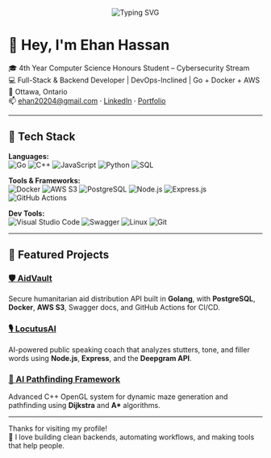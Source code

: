 <p align="center">
  <img src="https://readme-typing-svg.herokuapp.com?font=Fira+Code&size=32&duration=3000&pause=500&center=true&vCenter=true&color=00BFFF&width=435&lines=Ehan+Hassan" alt="Typing SVG" />
</p>

# 👋 Hey, I'm Ehan Hassan

🎓 4th Year Computer Science Honours Student – Cybersecurity Stream  
💻 Full-Stack & Backend Developer | DevOps-Inclined | Go + Docker + AWS  
📍 Ottawa, Ontario  
📫 ehan20204@gmail.com · [LinkedIn](https://linkedin.com/in/ehanhassan) · [Portfolio](http://ehanhassan.com)

---

## 🔧 Tech Stack

**Languages:**  
![Go](https://img.shields.io/badge/Go-00ADD8?style=for-the-badge&logo=go&logoColor=white)
![C++](https://img.shields.io/badge/C++-00599C?style=for-the-badge&logo=c%2B%2B&logoColor=white)
![JavaScript](https://img.shields.io/badge/JavaScript-F7DF1E?style=for-the-badge&logo=javascript&logoColor=black)
![Python](https://img.shields.io/badge/Python-3776AB?style=for-the-badge&logo=python&logoColor=white)
![SQL](https://img.shields.io/badge/SQL-4479A1?style=for-the-badge&logo=postgresql&logoColor=white)

**Tools & Frameworks:**  
![Docker](https://img.shields.io/badge/Docker-2496ED?style=for-the-badge&logo=docker&logoColor=white)
![AWS S3](https://img.shields.io/badge/AWS_S3-232F3E?style=for-the-badge&logo=amazon-aws&logoColor=white)
![PostgreSQL](https://img.shields.io/badge/PostgreSQL-336791?style=for-the-badge&logo=postgresql&logoColor=white)
![Node.js](https://img.shields.io/badge/Node.js-339933?style=for-the-badge&logo=nodedotjs&logoColor=white)
![Express.js](https://img.shields.io/badge/Express.js-000000?style=for-the-badge&logo=express&logoColor=white)
![GitHub Actions](https://img.shields.io/badge/GitHub_Actions-2088FF?style=for-the-badge&logo=github-actions&logoColor=white)

**Dev Tools:**  
![Visual Studio Code](https://img.shields.io/badge/VS%20Code-007ACC?style=for-the-badge&logo=visual-studio-code&logoColor=white)
![Swagger](https://img.shields.io/badge/Swagger-85EA2D?style=for-the-badge&logo=swagger&logoColor=black)
![Linux](https://img.shields.io/badge/Linux-FCC624?style=for-the-badge&logo=linux&logoColor=black)
![Git](https://img.shields.io/badge/Git-F05032?style=for-the-badge&logo=git&logoColor=white)

---

## 🚀 Featured Projects

### [🛡️ AidVault](https://github.com/ehan5000/AidVault)  
Secure humanitarian aid distribution API built in **Golang**, with **PostgreSQL**, **Docker**, **AWS S3**, Swagger docs, and GitHub Actions for CI/CD.

### [🎙️ LocutusAI](https://github.com/ehan5000/LocutusAI)  
AI-powered public speaking coach that analyzes stutters, tone, and filler words using **Node.js**, **Express**, and the **Deepgram API**.

### [🧭 AI Pathfinding Framework](https://github.com/ehan5000/AI-Pathfinding-Framework)  
Advanced C++ OpenGL system for dynamic maze generation and pathfinding using **Dijkstra** and **A\*** algorithms.

---

Thanks for visiting my profile!  
🧠 I love building clean backends, automating workflows, and making tools that help people.
